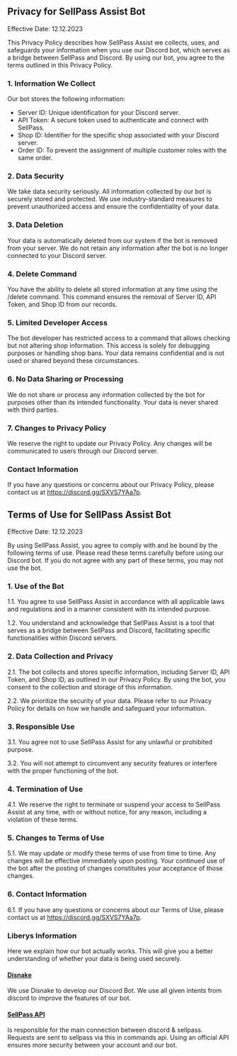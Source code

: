 ## Privacy for SellPass Assist Bot

Effective Date: 12.12.2023

This Privacy Policy describes how SellPass Assist we collects, uses, and safeguards your information when you use our Discord bot, which serves as a bridge between SellPass and Discord. By using our bot, you agree to the terms outlined in this Privacy Policy.

### 1. Information We Collect

Our bot stores the following information:

- Server ID: Unique identification for your Discord server.
- API Token: A secure token used to authenticate and connect with SellPass.
- Shop ID: Identifier for the specific shop associated with your Discord server.
- Order ID: To prevent the assignment of multiple customer roles with the same order.

### 2. Data Security

We take data security seriously. All information collected by our bot is securely stored and protected. We use industry-standard measures to prevent unauthorized access and ensure the confidentiality of your data.

### 3. Data Deletion

Your data is automatically deleted from our system if the bot is removed from your server. We do not retain any information after the bot is no longer connected to your Discord server.

### 4. Delete Command

You have the ability to delete all stored information at any time using the /delete command. This command ensures the removal of Server ID, API Token, and Shop ID from our records.

### 5. Limited Developer Access

The bot developer has restricted access to a command that allows checking but not altering shop information. This access is solely for debugging purposes or handling shop bans. Your data remains confidential and is not used or shared beyond these circumstances.

### 6. No Data Sharing or Processing

We do not share or process any information collected by the bot for purposes other than its intended functionality. Your data is never shared with third parties.

### 7. Changes to Privacy Policy

We reserve the right to update our Privacy Policy. Any changes will be communicated to users through our Discord server.

### Contact Information

If you have any questions or concerns about our Privacy Policy, please contact us at https://discord.gg/SXVS7YAa7p.


## Terms of Use for SellPass Assist Bot

Effective Date: 12.12.2023

By using SellPass Assist, you agree to comply with and be bound by the following terms of use. Please read these terms carefully before using our Discord bot. If you do not agree with any part of these terms, you may not use the bot.

### 1. Use of the Bot

1.1. You agree to use SellPass Assist in accordance with all applicable laws and regulations and in a manner consistent with its intended purpose.

1.2. You understand and acknowledge that SellPass Assist is a tool that serves as a bridge between SellPass and Discord, facilitating specific functionalities within Discord servers.

### 2. Data Collection and Privacy

2.1. The bot collects and stores specific information, including Server ID, API Token, and Shop ID, as outlined in our Privacy Policy. By using the bot, you consent to the collection and storage of this information.

2.2. We prioritize the security of your data. Please refer to our Privacy Policy for details on how we handle and safeguard your information.

### 3. Responsible Use

3.1. You agree not to use SellPass Assist for any unlawful or prohibited purpose.

3.2. You will not attempt to circumvent any security features or interfere with the proper functioning of the bot.

### 4. Termination of Use

4.1. We reserve the right to terminate or suspend your access to SellPass Assist at any time, with or without notice, for any reason, including a violation of these terms.

### 5. Changes to Terms of Use

5.1. We may update or modify these terms of use from time to time. Any changes will be effective immediately upon posting. Your continued use of the bot after the posting of changes constitutes your acceptance of those changes.

### 6. Contact Information

6.1. If you have any questions or concerns about our Terms of Use, please contact us at https://discord.gg/SXVS7YAa7p.

### Liberys Information
Here we explain how our bot actually works. This will give you a better understanding of whether your data is being used securely.

#### [Disnake](https://docs.disnake.dev/en/stable/)

We use Disnake to develop our Discord Bot. We use all given intents from discord to improve the features of our bot.

#### [SellPass API](https://docs.sellpass.io/)

Is responsible for the main connection between discord & sellpass. Requests are sent to sellpass via this in commands api. Using an official API ensures more security between your account and our bot.
